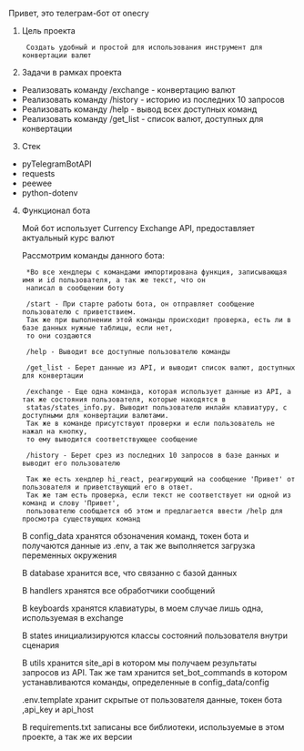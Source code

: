 Привет, это телеграм-бот от onecry

1. Цель проекта

        Создать удобный и простой для использования инструмент для конвертации валют

2. Задачи в рамках проекта

- Реализовать команду /exchange - конвертацию валют
- Реализовать команду /history - историю из последних 10 запросов
- Реализовать команду /help - вывод всех доступных команд
- Реализовать команду /get_list - список валют, доступных для конвертации

3. Стек
- pyTelegramBotAPI
- requests
- peewee
- python-dotenv

4. Функционал бота

    Мой бот использует Currency Exchange API, предоставляет актуальный курс валют

    Рассмотрим команды данного бота:

        *Во все хендлеры с командами импортирована функция, записывающая имя и id пользователя, а так же текст, что он
        написал в сообщении боту
    
        /start - При старте работы бота, он отправляет сообщение пользователю с приветствием.
        Так же при выполнении этой команды происходит проверка, есть ли в базе данных нужные таблицы, если нет,
        то они создаются
    
        /help - Выводит все доступные пользователю команды
    
        /get_list - Берет данные из API, и выводит список валют, доступных для конвертации
    
        /exchange - Еще одна команда, которая использует данные из API, а так же состояния пользователя, которые находятся в
        statas/states_info.py. Выводит пользователю инлайн клавиатуру, с доступными для конвертации валютами.
        Так же в команде присутствуют проверки и если пользователь не нажал на кнопку,
        то ему выводится соответствующее сообщение

        /history - Берет срез из последних 10 запросов в базе данных и выводит его пользователю

        Так же есть хендлер hi_react, реагирующий на сообщение 'Привет' от пользователя и приветствующий его в ответ.
        Так же там есть проверка, если текст не соответствует ни одной из команд и слову 'Привет',
        пользователю сообщается об этом и предлагается ввести /help для просмотра существующих команд

    В config_data хранятся обзоначения команд, токен бота и получаются данные из .env, а так же
    выполняется загрузка переменных окружения

    В database хранится все, что связанно с базой данных

    В handlers хранятся все обработчики сообщений

    В keyboards хранятся клавиатуры, в моем случае лишь одна, используемая в exchange

    В states инициализируются классы состояний пользователя внутри сценария

    В utils хранится site_api в котором мы получаем результаты запросов из API. Так же там хранится set_bot_commands
    в котором устанавливаются команды, определенные в config_data/config

    .env.template хранит скрытые от пользователя данные, токен бота ,api_key и api_host

    В requirements.txt записаны все библиотеки, используемые в этом проекте, а так же их версии

